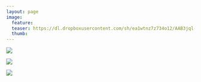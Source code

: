 ```yaml
---
layout: page
image:
  feature:
  teaser: https://dl.dropboxusercontent.com/sh/ea1wtnz7z734o12/AAB3jql-1OjiVgwEKNRmW18Ba/luontokuvat/kes%C3%A4/3/DS18664-245px.jpg
  thumb:
---
```


[![](https://dl.dropboxusercontent.com/sh/ea1wtnz7z734o12/AAAmr3I4jbAEwtawZeWAgBXXa/luontokuvat/kes%C3%A4/3/DS18644-800px.jpg)](https://dl.dropboxusercontent.com/sh/ea1wtnz7z734o12/AACjVepp81_5wlU36V8RiAova/luontokuvat/kes%C3%A4/3/DS18644.jpg)

[![](https://dl.dropboxusercontent.com/sh/ea1wtnz7z734o12/AACOUPYMjEhwk_N-n6sEuoOga/luontokuvat/kes%C3%A4/3/DS18667-800px.jpg)](https://dl.dropboxusercontent.com/sh/ea1wtnz7z734o12/AADkWfkg-6m5GyXD7YhDQbg5a/luontokuvat/kes%C3%A4/3/DS18667.jpg)

[![](https://dl.dropboxusercontent.com/sh/ea1wtnz7z734o12/AAAVCOSGoZtAW0bs7GSnU_K9a/luontokuvat/kes%C3%A4/3/DS18664-800px.jpg)](https://dl.dropboxusercontent.com/sh/ea1wtnz7z734o12/AABNUZKgQoPyNdwDN92KAi7Na/luontokuvat/kes%C3%A4/3/DS18664.jpg)

